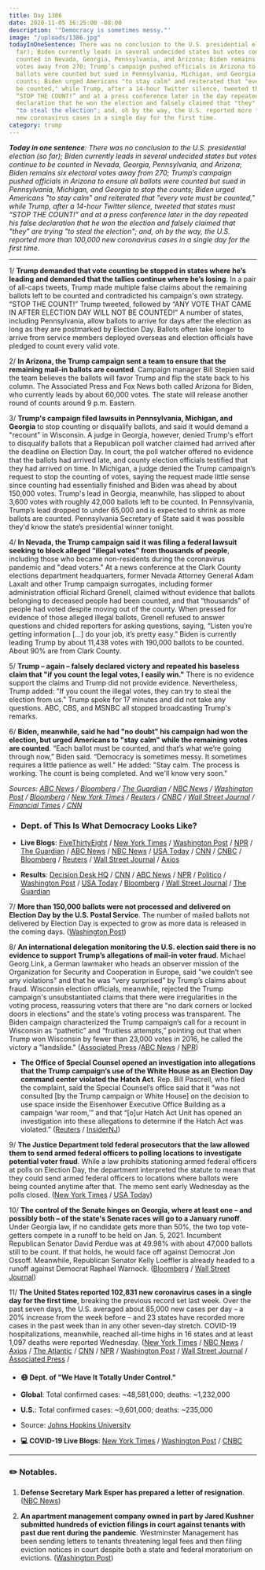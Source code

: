 ```yaml
---
title: Day 1386
date: 2020-11-05 16:25:00 -08:00
description: '"Democracy is sometimes messy."'
image: "/uploads/1386.jpg"
todayInOneSentence: There was no conclusion to the U.S. presidential election (so
  far); Biden currently leads in several undecided states but votes continue to be
  counted in Nevada, Georgia, Pennsylvania, and Arizona; Biden remains six electoral
  votes away from 270; Trump’s campaign pushed officials in Arizona to ensure all
  ballots were counted but sued in Pennsylvania, Michigan, and Georgia to stop the
  counts; Biden urged Americans "to stay calm" and reiterated that "every vote must
  be counted," while Trump, after a 14-hour Twitter silence, tweeted that states must
  “STOP THE COUNT!” and at a press conference later in the day repeated his false
  declaration that he won the election and falsely claimed that "they" are trying
  "to steal the election"; and, oh by the way, the U.S. reported more than 100,000
  new coronavirus cases in a single day for the first time.
category: trump
---
```


***Today in one sentence**: There was no conclusion to the U.S. presidential election (so far); Biden currently leads in several undecided states but votes continue to be counted in Nevada, Georgia, Pennsylvania, and Arizona; Biden remains six electoral votes away from 270; Trump’s campaign pushed officials in Arizona to ensure all ballots were counted but sued in Pennsylvania, Michigan, and Georgia to stop the counts; Biden urged Americans "to stay calm" and reiterated that "every vote must be counted," while Trump, after a 14-hour Twitter silence, tweeted that states must “STOP THE COUNT!” and at a press conference later in the day repeated his false declaration that he won the election and falsely claimed that "they" are trying "to steal the election"; and, oh by the way, the U.S. reported more than 100,000 new coronavirus cases in a single day for the first time.*

---

1/ **Trump demanded that vote counting be stopped in states where he’s leading and demanded that the tallies continue where he’s losing**. In a pair of all-caps tweets, Trump made multiple false claims about the remaining ballots left to be counted and contradicted his campaign's own strategy. “STOP THE COUNT!” Trump tweeted, followed by “ANY VOTE THAT CAME IN AFTER ELECTION DAY WILL NOT BE COUNTED!” A number of states, including Pennsylvania, allow ballots to arrive for days after the election as long as they are postmarked by Election Day. Ballots often take longer to arrive from service members deployed overseas and election officials have pledged to count every valid vote.

2/ **In Arizona, the Trump campaign sent a team to ensure that the remaining mail-in ballots are counted**. Campaign manager Bill Stepien said the team believes the ballots will favor Trump and flip the state back to his column. The Associated Press and Fox News both called Arizona for Biden, who currently leads by about 60,000 votes. The state will release another round of counts around 9 p.m. Eastern.

3/ **Trump's campaign filed lawsuits in Pennsylvania, Michigan, and Georgia** to stop counting or disqualify ballots, and said it would demand a "recount" in Wisconsin. A judge in Georgia, however, denied Trump's effort to disqualify ballots that a Republican poll watcher claimed had arrived after the deadline on Election Day. In court, the poll watcher offered no evidence that the ballots had arrived late, and county election officials testified that they had arrived on time. In Michigan, a judge denied the Trump campaign’s request to stop the counting of votes, saying the request made little sense since counting had essentially finished and Biden was ahead by about 150,000 votes. Trump's lead in Georgia, meanwhile, has slipped to about 3,600 votes with roughly 42,000 ballots left to be counted. In Pennsylvania, Trump’s lead dropped to under 65,000 and is expected to shrink as more ballots are counted. Pennsylvania Secretary of State said it was possible they'd know the state’s presidential winner tonight.

4/ **In Nevada, the Trump campaign said it was filing a federal lawsuit seeking to block alleged “illegal votes” from thousands of people**, including those who became non-residents during the coronavirus pandemic and "dead voters." At a news conference at the Clark County elections department headquarters, former Nevada Attorney General Adam Laxalt and other Trump campaign surrogates, including former administration official Richard Grenell, claimed without evidence that ballots belonging to deceased people had been counted, and that “thousands” of people had voted despite moving out of the county. When pressed for evidence of those alleged illegal ballots, Grenell refused to answer questions and chided reporters for asking questions, saying, “Listen you’re getting information \[...\] do your job, it’s pretty easy.” Biden is currently leading Trump by about 11,438 votes with 190,000 ballots to be counted. About 90% are from Clark County.

5/ **Trump – again – falsely declared victory and repeated his baseless claim that "if you count the legal votes, I easily win."** There is no evidence support the claims and Trump did not provide evidence. Nevertheless, Trump added: "If you count the illegal votes, they can try to steal the election from us." Trump spoke for 17 minutes and did not take any questions. ABC, CBS, and MSNBC all stopped broadcasting Trump's remarks.

6/ **Biden, meanwhile, said he had "no doubt" his campaign had won the election, but urged  Americans to "stay calm" while the remaining votes are counted**. “Each ballot must be counted, and that’s what we’re going through now,” Biden said. “Democracy is sometimes messy. It sometimes requires a little patience as well." He added: "Stay calm. The process is working. The count is being completed. And we'll know very soon."

*Sources: [ABC News](https://abcnews.go.com/Politics/overview-trump-calls-vote-counting-stop-path-victory/story?id=74038071) / [Bloomberg](https://www.bloomberg.com/news/articles/2020-11-04/trump-team-pursues-contradictory-strategy-as-u-s-counts-votes?srnd=politics-vp&sref=MIBMEEoj) / [The Guardian](https://www.theguardian.com/us-news/live/2020/nov/05/us-election-results-joe-biden-donald-trump-live-updates) / [NBC News](https://www.nbcnews.com/politics/2020-election/trump-campaign-presses-legal-challenges-count-continues-swing-states-n1246593) / [Washington Post](https://www.washingtonpost.com/politics/trump-vote-lawsuits/2020/11/05/77f8a284-1f84-11eb-90dd-abd0f7086a91_story.html) / [Bloomberg](https://www.bloomberg.com/news/articles/2020-11-04/trump-campaign-says-it-sued-to-halt-michigan-vote-count?sref=MIBMEEoj) / [New York Times](https://www.nytimes.com/2020/11/05/us/politics/trumps-defiant-campaign-manager-declares-donald-trump-is-alive-and-well.html) / [Reuters](https://www.reuters.com/article/us-usa-election-nevada-trump-idUSKBN27L1TR) / [CNBC](https://www.cnbc.com/2020/11/05/trump-campaign-expected-to-file-nevada-lawsuit-as-biden-gains-ground.html) / [Wall Street Journal](https://www.wsj.com/articles/election-2020-results-trump-biden-11-05-2020-11604580224) / [Financial Times](https://www.ft.com/content/7ab94949-f654-3574-b710-14e415284551) / [CNN](https://www.cnn.com/politics/live-news/trump-biden-election-results-11-05-20/h_86803fe1e19a5825dbc47bf5aa677a7a)*

* ### Dept. of This Is What Democracy Looks Like?

* **Live Blogs**: [FiveThirtyEight](https://fivethirtyeight.com/live-blog/2020-election-results-coverage/) / [New York Times](https://www.nytimes.com/live/2020/11/05/us/trump-biden) / [Washington Post](https://www.washingtonpost.com/elections/2020/11/05/trump-biden-election-live-updates/) / [NPR](https://apps.npr.org/liveblogs/20201103-election/) / [The Guardian](https://www.theguardian.com/us-news/live/2020/nov/05/us-election-results-joe-biden-donald-trump-live-updates) / [ABC News](https://abcnews.go.com/Politics/live-updates/2020-election-campaign-vote/?id=73960714) / [NBC News](https://www.nbcnews.com/politics/2020-election/live-blog/2020-11-05-trump-biden-election-results-n1246510) / [USA Today](https://www.usatoday.com/story/news/politics/elections/2020/11/05/election-results-biden-trump-battleground-states-lawsuits/6167859002/) / [CNN](https://www.cnn.com/politics/live-news/trump-biden-election-results-11-05-20/index.html) / [CNBC](https://www.cnbc.com/2020/11/05/election-live-results-updates-trump-biden.html) / [Bloomberg](https://www.bloomberg.com/news/live-blog/2020-11-05/final-results-of-the-u-s-elections?srnd=premium&sref=MIBMEEoj) / [Reuters](https://www.reuters.com/live-events/election-2020-15-id2942501) / [Wall Street Journal](https://www.wsj.com/livecoverage/trump-biden-election-day-2020) / [Axios](https://www.axios.com/election-results-2020-trump-biden-3a07f4c7-fb4d-4d62-b18b-392ff6f1eeb5.html)

* **Results**: [Decision Desk HQ](https://results.decisiondeskhq.com/) / [CNN](https://www.cnn.com/election/2020/results/president) / [ABC News](https://abcnews.go.com/Elections/2020-us-presidential-election-results-live-map) / [NPR](https://apps.npr.org/elections20-interactive/#/president) / [Politico](https://www.politico.com/2020-election/results/) / [Washington Post](https://www.washingtonpost.com/elections/) / [USA Today](https://www.usatoday.com/elections/results/2020-11-03/) / [Bloomberg](https://www.bloomberg.com/graphics/2020-us-election-results) / [Wall Street Journal](https://www.wsj.com/election-results-2020/) / [The Guardian](https://www.theguardian.com/us-news/ng-interactive/2020/nov/03/us-election-2020-live-results-donald-trump-joe-biden-who-won-presidential-republican-democrat)

7/ **More than 150,000 ballots were not processed and delivered on Election Day by the U.S. Postal Service**. The number of mailed ballots not delivered by Election Day is expected to grow as more data is released in the coming days. ([Washington Post](https://www.washingtonpost.com/business/2020/11/05/usps-late-ballots-election/))

8/ **An international delegation monitoring the U.S. election said there is no evidence to support Trump’s allegations of mail-in voter fraud**. Michael Georg Link, a German lawmaker who heads an observer mission of the Organization for Security and Cooperation in Europe, said "we couldn’t see any violations" and that he was “very surprised” by Trump’s claims about fraud. Wisconsin election officials, meanwhile, rejected the Trump campaign's unsubstantiated claims that there were irregularities in the voting process, reassuring voters that there are "no dark corners or locked doors in elections" and the state's voting process was transparent. The Biden campaign characterized the Trump campaign’s call for a recount in Wisconsin as “pathetic” and “fruitless attempts,” pointing out that when Trump won Wisconsin by fewer than 23,000 votes in 2016, he called the victory a "landslide." ([Associated Press](https://apnews.com/article/election-observer-no-evidence-fraud-b30f3424736014a6b7405df71e32e36f) /[ABC News](https://abcnews.go.com/Politics/wisconsin-election-officials-reject-trump-campaigns-unsubstantiated-claims/story?id=74038408&cid=clicksource_4380645_11_three_posts_card_hed) / [NPR](https://www.npr.org/2020/11/05/931478765/trump-asks-for-a-wisconsin-recount-though-its-unlikely-to-change-the-outcome))

* **The Office of Special Counsel opened an investigation into allegations that the Trump campaign’s use of the White House as an Election Day command center violated the Hatch Act**. Rep. Bill Pascrell, who filed the complaint, said the Special Counsel’s office said that it “was not consulted \[by the Trump campaign or White House\] on the decision to use space inside the Eisenhower Executive Office Building as a campaign ‘war room,’” and that “\[o\]ur Hatch Act Unit has opened an investigation into these allegations to determine if the Hatch Act was violated.” ([Reuters](https://www.reuters.com/article/us-usa-election-trump-investigation/federal-watchdog-probing-trump-campaigns-use-of-white-house-lawmaker-idUSKBN27L31H) / [InsiderNJ](https://www.insidernj.com/press-release/following-pascrell-complaint-special-counsel-confirms-hatch-act-investigation-trump-campaign/))

9/ **The Justice Department told federal prosecutors that the law allowed them to send armed federal officers to polling locations to investigate potential voter fraud**. While a law prohibits stationing armed federal officers at polls on Election Day, the department interpreted the statute to mean that they could send armed federal officers to locations where ballots were being counted anytime after that. The memo sent early Wednesday as the polls closed. ([New York Times](https://www.nytimes.com/2020/11/04/us/politics/justice-department-armed-officers-election.html) / [USA Today](https://www.usatoday.com/story/news/politics/elections/2020/11/05/justice-department-allows-armed-federal-officers-polling-places/6175071002/))

10/ **The control of the Senate hinges on Georgia, where at least one – and possibly both – of the state's Senate races will go to a January runoff**. Under Georgia law, if no candidate gets more than 50%, the two top vote-getters compete in a runoff to be held on Jan. 5, 2021. Incumbent Republican Senator David Perdue was at 49.98% with about 47,000 ballots still to be count. If that holds, he would face off against Democrat Jon Ossoff. Meanwhile, Republican Senator Kelly Loeffler is already headed to a runoff against Democrat Raphael Warnock. ([Bloomberg](https://www.bloomberg.com/news/articles/2020-11-05/georgia-race-may-leave-senate-balance-hanging-until-january) / [Wall Street Journal](https://www.wsj.com/articles/control-of-u-s-senate-hinges-on-georgia-results-11604596900))

11/ **The United States reported 102,831 new coronavirus cases in a single day for the first time**, breaking the previous record set last week. Over the past seven days, the U.S. averaged about 85,000 new cases per day – a 20% increase from the week before – and 23 states have recorded more cases in the past week than in any other seven-day stretch. COVID-19 hospitalizations, meanwhile, reached all-time highs in 16 states and at least 1,097 deaths were reported Wednesday. ([New York Times](https://www.nytimes.com/2020/11/04/world/100000-cases-in-a-single-day-push-the-us-into-new-terrain.html) / [NBC News](https://www.nbcnews.com/news/us-news/coronavirus-pandemic-first-time-u-s-sees-100-000-new-n1246534) / [Axios](https://www.axios.com/coronavirus-cases-increasing-2020-presidential-election-517e5c0a-fbd5-4e04-a118-3bed02caa63d.html) / [The Atlantic](https://www.theatlantic.com/health/archive/2020/11/100000-coronavirus-cases/616999/) / [CNN](https://www.cnn.com/2020/11/05/health/us-coronavirus-thursday/index.html) / [NPR](https://www.npr.org/sections/coronavirus-live-updates/2020/11/05/931663592/u-s-sets-coronavirus-record-with-daily-new-cases-pushing-past-100-000) / [Washington Post](https://www.washingtonpost.com/nation/2020/11/05/covid-coronavirus-updates/) / [Wall Street Journal](https://www.wsj.com/livecoverage/covid-2020-11-05) / [Associated Press](https://apnews.com/article/election-2020-donald-trump-pandemics-virus-outbreak-public-health-0715afa39a966935fe12ea4123cf62fc) /

* #### 😷 Dept. of "We Have It Totally Under Control."

* **Global**: Total confirmed cases: \~48,581,000; deaths: \~1,232,000

* **U.S.**: Total confirmed cases: \~9,601,000; deaths: \~235,000

* Source: [Johns Hopkins University](https://coronavirus.jhu.edu/map.html)

* **💻 COVID-19 Live Blogs**: [New York Times](https://www.nytimes.com/live/2020/11/05/world/covid-19-coronavirus-updates) / [Washington Post](https://www.washingtonpost.com/nation/2020/11/05/covid-coronavirus-updates/) / [CNBC](https://www.cnbc.com/2020/11/05/coronavirus-live-updates.html)

---

### ✏️ Notables.

1. **Defense Secretary Mark Esper has prepared a letter of resignation**. ([NBC News](https://www.nbcnews.com/politics/donald-trump/long-odds-trump-defense-secretary-esper-has-prepared-resignation-letter-n1245846))

2. **An apartment management company owned in part by Jared Kushner submitted hundreds of eviction filings in court against tenants with past due rent during the pandemic**. Westminster Management has been sending letters to tenants threatening legal fees and then filing eviction notices in court despite both a state and federal moratorium on evictions. ([Washington Post](https://www.washingtonpost.com/business/2020/11/05/kushner-evictions-pandemic-westminster-management/))